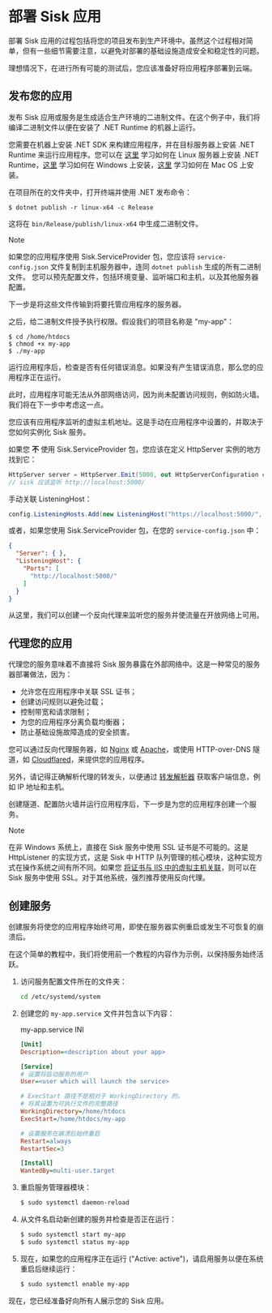 # 部署 Sisk 应用

部署 Sisk 应用的过程包括将您的项目发布到生产环境中。虽然这个过程相对简单，但有一些细节需要注意，以避免对部署的基础设施造成安全和稳定性的问题。

理想情况下，在进行所有可能的测试后，您应该准备好将应用程序部署到云端。

## 发布您的应用

发布 Sisk 应用或服务是生成适合生产环境的二进制文件。在这个例子中，我们将编译二进制文件以便在安装了 .NET Runtime 的机器上运行。

您需要在机器上安装 .NET SDK 来构建应用程序，并在目标服务器上安装 .NET Runtime 来运行应用程序。您可以在 [这里](https://learn.microsoft.com/en-us/dotnet/core/install/linux) 学习如何在 Linux 服务器上安装 .NET Runtime，[这里](https://learn.microsoft.com/en-us/dotnet/core/install/windows?tabs=net70) 学习如何在 Windows 上安装，[这里](https://learn.microsoft.com/en-us/dotnet/core/install/macos) 学习如何在 Mac OS 上安装。

在项目所在的文件夹中，打开终端并使用 .NET 发布命令：

```shell
$ dotnet publish -r linux-x64 -c Release
```

这将在 `bin/Release/publish/linux-x64` 中生成二进制文件。

> [!NOTE]
> 如果您的应用程序使用 Sisk.ServiceProvider 包，您应该将 `service-config.json` 文件复制到主机服务器中，连同 `dotnet publish` 生成的所有二进制文件。
> 您可以预先配置文件，包括环境变量、监听端口和主机，以及其他服务器配置。

下一步是将这些文件传输到将要托管应用程序的服务器。

之后，给二进制文件授予执行权限。假设我们的项目名称是 "my-app"：

```shell
$ cd /home/htdocs
$ chmod +x my-app
$ ./my-app
```

运行应用程序后，检查是否有任何错误消息。如果没有产生错误消息，那么您的应用程序正在运行。

此时，应用程序可能无法从外部网络访问，因为尚未配置访问规则，例如防火墙。我们将在下一步中考虑这一点。

您应该有应用程序监听的虚拟主机地址。这是手动在应用程序中设置的，并取决于您如何实例化 Sisk 服务。

如果您 **不** 使用 Sisk.ServiceProvider 包，您应该在定义 HttpServer 实例的地方找到它：

```cs
HttpServer server = HttpServer.Emit(5000, out HttpServerConfiguration config, out var host, out var router);
// sisk 应该监听 http://localhost:5000/
```

手动关联 ListeningHost：

```cs
config.ListeningHosts.Add(new ListeningHost("https://localhost:5000/", router));
```

或者，如果您使用 Sisk.ServiceProvider 包，在您的 `service-config.json` 中：

```json
{
  "Server": { },
  "ListeningHost": {
    "Ports": [
      "http://localhost:5000/"
    ]
  }
}
```

从这里，我们可以创建一个反向代理来监听您的服务并使流量在开放网络上可用。

## 代理您的应用

代理您的服务意味着不直接将 Sisk 服务暴露在外部网络中。这是一种常见的服务器部署做法，因为：

- 允许您在应用程序中关联 SSL 证书；
- 创建访问规则以避免过载；
- 控制带宽和请求限制；
- 为您的应用程序分离负载均衡器；
- 防止基础设施故障造成的安全损害。

您可以通过反向代理服务器，如 [Nginx](https://learn.microsoft.com/en-us/aspnet/core/host-and-deploy/linux-nginx?view=aspnetcore-7.0&tabs=linux-ubuntu#install-nginx) 或 [Apache](https://learn.microsoft.com/en-us/aspnet/core/host-and-deploy/linux-apache?view=aspnetcore-7.0)，或使用 HTTP-over-DNS 隧道，如 [Cloudflared](https://developers.cloudflare.com/cloudflare-one/connections/connect-networks/install-and-setup/tunnel-guide/)，来提供您的应用程序。

另外，请记得正确解析代理的转发头，以便通过 [转发解析器](/docs/advanced/forwarding-resolvers) 获取客户端信息，例如 IP 地址和主机。

创建隧道、配置防火墙并运行应用程序后，下一步是为您的应用程序创建一个服务。

> [!NOTE]
> 在非 Windows 系统上，直接在 Sisk 服务中使用 SSL 证书是不可能的。这是 HttpListener 的实现方式，这是 Sisk 中 HTTP 队列管理的核心模块，这种实现方式在操作系统之间有所不同。如果您 [将证书与 IIS 中的虚拟主机关联](https://learn.microsoft.com/en-us/iis/manage/configuring-security/how-to-set-up-ssl-on-iis)，则可以在 Sisk 服务中使用 SSL。对于其他系统，强烈推荐使用反向代理。

## 创建服务

创建服务将使您的应用程序始终可用，即使在服务器实例重启或发生不可恢复的崩溃后。

在这个简单的教程中，我们将使用前一个教程的内容作为示例，以保持服务始终活跃。

1. 访问服务配置文件所在的文件夹：

    ```sh
    cd /etc/systemd/system
    ```

2. 创建您的 `my-app.service` 文件并包含以下内容：
    
    <div class="script-header">
        <span>
            my-app.service
        </span>
        <span>
            INI
        </span>
    </div>
    
    ```ini
    [Unit]
    Description=<description about your app>

    [Service]
    # 设置将启动服务的用户
    User=<user which will launch the service>

    # ExecStart 路径不是相对于 WorkingDirectory 的。
    # 将其设置为可执行文件的完整路径
    WorkingDirectory=/home/htdocs
    ExecStart=/home/htdocs/my-app

    # 设置服务在崩溃后始终重启
    Restart=always
    RestartSec=3

    [Install]
    WantedBy=multi-user.target
    ```

3. 重启服务管理器模块：

    ```sh
    $ sudo systemctl daemon-reload
    ```

4. 从文件名启动新创建的服务并检查是否正在运行：

    ```sh
    $ sudo systemctl start my-app
    $ sudo systemctl status my-app
    ```

5. 现在，如果您的应用程序正在运行 ("Active: active")，请启用服务以便在系统重启后继续运行：
    
    ```sh
    $ sudo systemctl enable my-app
    ```

现在，您已经准备好向所有人展示您的 Sisk 应用。